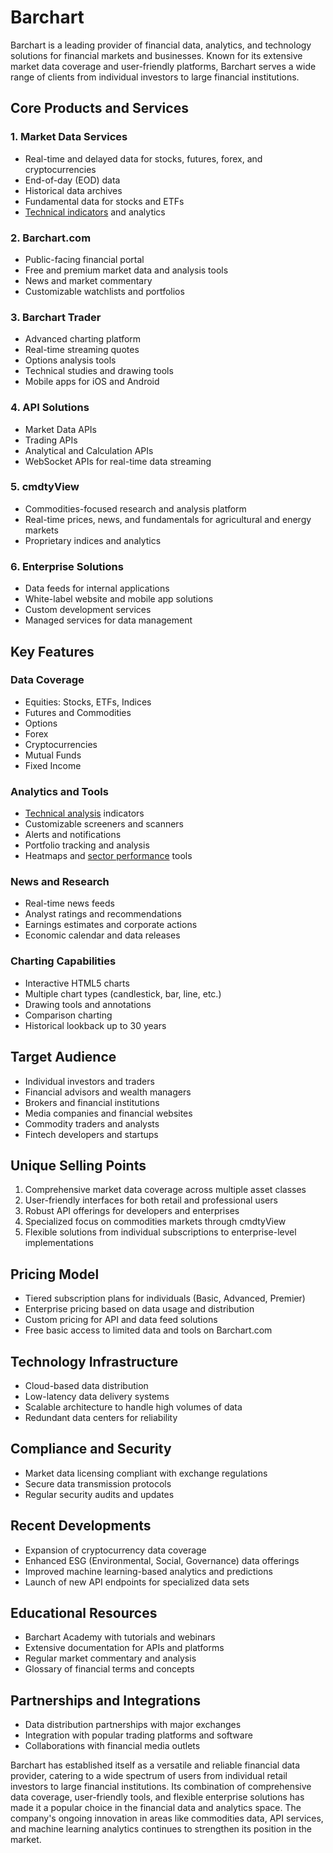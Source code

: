 # Barchart

Barchart is a leading provider of financial data, analytics, and technology solutions for financial markets and businesses. Known for its extensive market data coverage and user-friendly platforms, Barchart serves a wide range of clients from individual investors to large financial institutions.

## Core Products and Services

### 1. Market Data Services

- Real-time and delayed data for stocks, futures, forex, and cryptocurrencies
- End-of-day (EOD) data
- Historical data archives
- Fundamental data for stocks and ETFs
- [Technical indicators](../t/technical_indicators.md) and analytics

### 2. Barchart.com

- Public-facing financial portal
- Free and premium market data and analysis tools
- News and market commentary
- Customizable watchlists and portfolios

### 3. Barchart Trader

- Advanced charting platform
- Real-time streaming quotes
- Options analysis tools
- Technical studies and drawing tools
- Mobile apps for iOS and Android

### 4. API Solutions

- Market Data APIs
- Trading APIs
- Analytical and Calculation APIs
- WebSocket APIs for real-time data streaming

### 5. cmdtyView

- Commodities-focused research and analysis platform
- Real-time prices, news, and fundamentals for agricultural and energy markets
- Proprietary indices and analytics

### 6. Enterprise Solutions

- Data feeds for internal applications
- White-label website and mobile app solutions
- Custom development services
- Managed services for data management

## Key Features

### Data Coverage

- Equities: Stocks, ETFs, Indices
- Futures and Commodities
- Options
- Forex
- Cryptocurrencies
- Mutual Funds
- Fixed Income

### Analytics and Tools

- [Technical analysis](../t/technical_analysis.md) indicators
- Customizable screeners and scanners
- Alerts and notifications
- Portfolio tracking and analysis
- Heatmaps and [sector performance](../s/sector_performance.md) tools

### News and Research

- Real-time news feeds
- Analyst ratings and recommendations
- Earnings estimates and corporate actions
- Economic calendar and data releases

### Charting Capabilities

- Interactive HTML5 charts
- Multiple chart types (candlestick, bar, line, etc.)
- Drawing tools and annotations
- Comparison charting
- Historical lookback up to 30 years

## Target Audience

- Individual investors and traders
- Financial advisors and wealth managers
- Brokers and financial institutions
- Media companies and financial websites
- Commodity traders and analysts
- Fintech developers and startups

## Unique Selling Points

1. Comprehensive market data coverage across multiple asset classes
2. User-friendly interfaces for both retail and professional users
3. Robust API offerings for developers and enterprises
4. Specialized focus on commodities markets through cmdtyView
5. Flexible solutions from individual subscriptions to enterprise-level implementations

## Pricing Model

- Tiered subscription plans for individuals (Basic, Advanced, Premier)
- Enterprise pricing based on data usage and distribution
- Custom pricing for API and data feed solutions
- Free basic access to limited data and tools on Barchart.com

## Technology Infrastructure

- Cloud-based data distribution
- Low-latency data delivery systems
- Scalable architecture to handle high volumes of data
- Redundant data centers for reliability

## Compliance and Security

- Market data licensing compliant with exchange regulations
- Secure data transmission protocols
- Regular security audits and updates

## Recent Developments

- Expansion of cryptocurrency data coverage
- Enhanced ESG (Environmental, Social, Governance) data offerings
- Improved machine learning-based analytics and predictions
- Launch of new API endpoints for specialized data sets

## Educational Resources

- Barchart Academy with tutorials and webinars
- Extensive documentation for APIs and platforms
- Regular market commentary and analysis
- Glossary of financial terms and concepts

## Partnerships and Integrations

- Data distribution partnerships with major exchanges
- Integration with popular trading platforms and software
- Collaborations with financial media outlets

Barchart has established itself as a versatile and reliable financial data provider, catering to a wide spectrum of users from individual retail investors to large financial institutions. Its combination of comprehensive data coverage, user-friendly tools, and flexible enterprise solutions has made it a popular choice in the financial data and analytics space. The company's ongoing innovation in areas like commodities data, API services, and machine learning analytics continues to strengthen its position in the market.